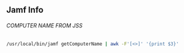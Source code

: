 ## Jamf Info

###### COMPUTER NAME FROM JSS
```bash
/usr/local/bin/jamf getComputerName | awk -F'[<>]' '{print $3}'
```
